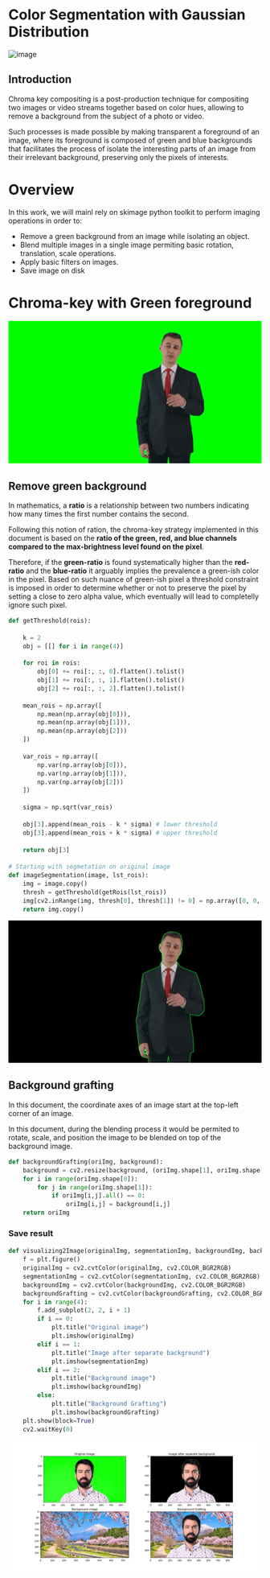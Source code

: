 
# Color Segmentation with Gaussian Distribution

![image](https://user-images.githubusercontent.com/84212036/170405526-d660ab88-bb64-4bfd-9a61-9d1c2a978da5.png)

## Introduction

Chroma key compositing is a post-production technique for compositing two images or video streams together based on color hues, allowing to remove a background from the subject of a photo or video.

Such processes is made possible by making transparent a foreground of an image, where its foreground is composed of green and blue backgrounds that facilitates the process of isolate the interesting parts of an image from their irrelevant background, preserving only the pixels of interests.

# Overview

In this work, we will mainl rely on skimage python toolkit to perform imaging operations in order to:

- Remove a green background from an image while isolating an object.
- Blend multiple images in a single image permiting basic rotation, translation, scale operations.
- Apply basic filters on images.
- Save image on disk

# Chroma-key with Green foreground
![png](./images/img-1.png)
## Remove green background

In mathematics, a **ratio** is a relationship between two numbers indicating how many times the first number contains the second. 

Following this notion of ration, the chroma-key strategy implemented in this document is based on the **ratio of the green, red, and blue channels compared to the max-brightness level found on the pixel**.

Therefore, if the **green-ratio** is found systematically higher than the **red-ratio** and the **blue-ratio** it arguably implies the prevalence a green-ish color in the pixel. Based on such nuance of green-ish pixel a threshold constraint is imposed in order to determine whether or not to preserve the pixel by setting a close to zero alpha value, which eventually will lead to completelly ignore such pixel.

```python
def getThreshold(rois):
        
    k = 2
    obj = [[] for i in range(4)]
    
    for roi in rois:
        obj[0] += roi[:, :, 0].flatten().tolist()
        obj[1] += roi[:, :, 1].flatten().tolist()
        obj[2] += roi[:, :, 2].flatten().tolist()
    
    mean_rois = np.array([
        np.mean(np.array(obj[0])), 
        np.mean(np.array(obj[1])), 
        np.mean(np.array(obj[2]))
    ])
    
    var_rois = np.array([
        np.var(np.array(obj[0])), 
        np.var(np.array(obj[1])), 
        np.var(np.array(obj[2]))
    ])
    
    sigma = np.sqrt(var_rois)
    
    obj[3].append(mean_rois - k * sigma) # lower threshold
    obj[3].append(mean_rois + k * sigma) # upper threshold
    
    return obj[3]

# Starting with segmetation on original image
def imageSegmentation(image, lst_rois):
    img = image.copy()
    thresh = getThreshold(getRois(lst_rois))
    img[cv2.inRange(img, thresh[0], thresh[1]) != 0] = np.array([0, 0, 0])
    return img.copy()
```

![png](./segmentation_result/imgResult1.png)

## Background grafting

In this document, the coordinate axes of an image start at the top-left corner of an image.

In this document, during the blending process it would be permited to rotate, scale, and position the image to be blended on top of the background image.


```python
def backgroundGrafting(oriImg, background):
    background = cv2.resize(background, (oriImg.shape[1], oriImg.shape[0]))
    for i in range(oriImg.shape[0]):
        for j in range(oriImg.shape[1]):
            if oriImg[i,j].all() == 0:
                oriImg[i,j] = background[i,j]
    return oriImg
```
### Save result

```python
def visualizing2Image(originalImg, segmentationImg, backgroundImg, backgroundGrafting):
    f = plt.figure()
    originalImg = cv2.cvtColor(originalImg, cv2.COLOR_BGR2RGB)
    segmentationImg = cv2.cvtColor(segmentationImg, cv2.COLOR_BGR2RGB)
    backgroundImg = cv2.cvtColor(backgroundImg, cv2.COLOR_BGR2RGB)
    backgroundGrafting = cv2.cvtColor(backgroundGrafting, cv2.COLOR_BGR2RGB)
    for i in range(4):
        f.add_subplot(2, 2, i + 1)
        if i == 0: 
            plt.title("Original image")
            plt.imshow(originalImg)
        elif i == 1: 
            plt.title("Image after separate background")
            plt.imshow(segmentationImg)
        elif i == 2:
            plt.title("Background image")
            plt.imshow(backgroundImg)
        else:
            plt.title("Background Grafting")
            plt.imshow(backgroundGrafting)
    plt.show(block=True)
    cv2.waitKey(0)
```
![png](plot_result.png)
